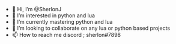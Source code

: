 - 👋 Hi, I’m @SherlonJ
- 👀 I’m interested in python and lua
- 🌱 I’m currently mastering python and lua
- 💞️ I’m looking to collaborate on any lua or python based projects
- 📫 How to reach me discord ; sherlon#7898

<!---
SherlonJ/SherlonJ is a ✨ special ✨ repository because its `README.md` (this file) appears on your GitHub profile.
You can click the Preview link to take a look at your changes.
--->
